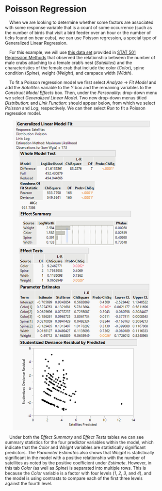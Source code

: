 
# Poisson Regression

 When we are looking to determine whether some factors are associated
with some response variable that is a count of some occurrence (such as
the number of birds that visit a bird feeder over an hour or the number
of ticks found on bear cubs), we can use Poisson regression, a special
type of Generalized Linear Regression.

 For this example, we will use [this data
set](https://github.com/tylerbg/DLC_stat_resources/tree/master/docs/JMP/dat/crab.jmp)
provided in [STAT 501 Regression
Methods](https://online.stat.psu.edu/stat504/lesson/9/9.2) that observed
the relationship between the number of male crabs attaching to a female
crab’s nest (*Satellites*) and the characteristics of the female crab
that include the color (*Color*), spine condition (*Spine*), weight
(*Weight*), and carapace width (*Width*).

 To fit a Poisson regression model we first select *Analyze* -&gt; *Fit
Model* and add the *Satellites* variable to the *Y* box and the
remaining variables to the *Construct Model Effects* box. Then, under
the *Personality:* drop-down menu we select *Generalized Linear Model*.
Two new drop-down menus titled *Distribution:* and *Link Function:*
should appear below, from which we select *Poisson* and *Log*,
respectively. We can then select *Run* to fit a Poisson regression
model.

<center>
<img src="img/Poisson-regression/crab_Poisson.png" style="display: block; margin: auto;" />
</center>

 Under both the *Effect Summary* and *Effect Tests* tables we can see
summary statistics for the four predictor variables within the model,
which indicate that the *Color* and *Weight* variables are statistically
significant predictors. The *Parameter Estimates* also shows that
*Weight* is statistically significant in the model with a positive
relationship with the number of satellites as noted by the positive
coefficient under *Estimate*. However, in this tab *Color* (as well as
*Spine*) is separated into multiple rows. This is because the *Color*
variable is a factor with four levels (*1*, *2*, *3*, and *4*), and the
model is using contrasts to compare each of the first three levels
against the fourth level.
